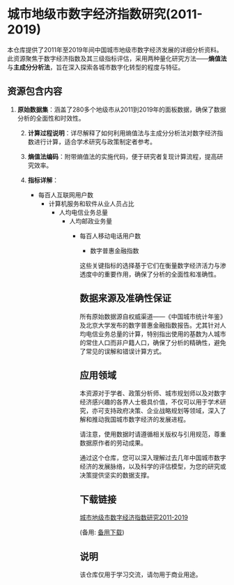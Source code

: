 # 城市地级市数字经济指数研究(2011-2019)

本仓库提供了2011年至2019年间中国城市地级市数字经济发展的详细分析资料。此资源聚焦于数字经济指数及其三级指标评估，采用两种量化研究方法——**熵值法**与**主成分分析法**，旨在深入探索各城市数字化转型的程度与特征。

## 资源包含内容

1. **原始数据集**：涵盖了280多个地级市从2011到2019年的面板数据，确保了数据分析的全面性和时效性。

   2. **计算过程说明**：详尽解释了如何利用熵值法与主成分分析法对数字经济指数进行计算，适合学术研究与政策制定者参考。

   3. **熵值法编码**：附带熵值法的实施代码，便于研究者复现计算流程，提高研究效率。

   4. **指标详解**：
      - 每百人互联网用户数
         - 计算机服务和软件从业人员占比
            - 人均电信业务总量
               - 人均邮政业务量
                  - 每百人移动电话用户数
                     - 数字普惠金融指数

                     这些关键指标的选择基于它们在衡量数字经济活力与渗透度中的重要作用，确保了分析的全面性和准确性。

                     ## 数据来源及准确性保证

                     所有原始数据源自权威渠道——《中国城市统计年鉴》及北京大学发布的数字普惠金融指数报告。尤其针对人均电信业务总量的计算，特别指出使用的基数为人城市的常住人口而非户籍人口，确保了分析的精确性，避免了常见的误解和错误计算方式。

                     ## 应用领域

                     本资源对于学者、政策分析师、城市规划师以及对数字经济感兴趣的各界人士极具价值，不仅可以用于学术研究，亦可支持政府决策、企业战略规划等领域，深入了解和推动我国城市数字经济的发展进程。

                     请注意，使用数据时请遵循相关版权与引用规范，尊重数据原作者的劳动成果。

                     通过这个仓库，您可以深入理解过去几年中国城市数字经济的发展脉络，以及科学的评估模型，为您的研究或决策提供坚实的数据支撑。

                     ## 下载链接
                     [城市地级市数字经济指数研究2011-2019](https://pan.quark.cn/s/ea59d3ae1f77) 

                     (备用: [备用下载](https://pan.baidu.com/s/1vePJGKfZaJkkRezlQyIcqg?pwd=1234))

                     ## 说明

                     该仓库仅用于学习交流，请勿用于商业用途。
